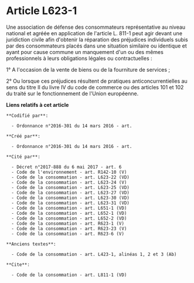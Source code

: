 # Article L623-1

Une association de défense des consommateurs représentative au niveau national et agréée en application de l'article L. 811-1
peut agir devant une juridiction civile afin d'obtenir la réparation des préjudices individuels subis par des consommateurs
placés dans une situation similaire ou identique et ayant pour cause commune un manquement d'un ou des mêmes professionnels à
leurs obligations légales ou contractuelles : 

1° A l'occasion de la vente de biens ou de la fourniture de services ; 

2° Ou lorsque ces préjudices résultent de pratiques anticoncurrentielles au sens du titre II du livre IV du code de commerce
ou des articles 101 et 102 du traité sur le fonctionnement de l'Union européenne.

**Liens relatifs à cet article**

	**Codifié par**:

	  - Ordonnance n°2016-301 du 14 mars 2016 - art.

	**Créé par**:

	  - Ordonnance n°2016-301 du 14 mars 2016 - art.

	**Cité par**:

	  - Décret n°2017-888 du 6 mai 2017 - art. 6
	  - Code de l'environnement - art. R142-10 (V)
	  - Code de la consommation - art. L623-22 (VD)
	  - Code de la consommation - art. L623-24 (V)
	  - Code de la consommation - art. L623-25 (VD)
	  - Code de la consommation - art. L623-27 (VD)
	  - Code de la consommation - art. L623-30 (VD)
	  - Code de la consommation - art. L623-31 (VD)
	  - Code de la consommation - art. L651-1 (VD)
	  - Code de la consommation - art. L652-1 (VD)
	  - Code de la consommation - art. L652-2 (VD)
	  - Code de la consommation - art. R623-1 (V)
	  - Code de la consommation - art. R623-23 (V)
	  - Code de la consommation - art. R623-6 (V)

	**Anciens textes**:

	  - Code de la consommation - art. L423-1, alinéas 1, 2 et 3 (Ab)

	**Cite**:

	  - Code de la consommation - art. L811-1 (VD)
